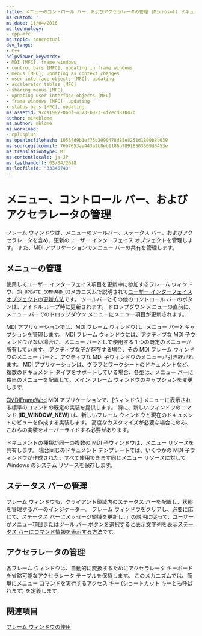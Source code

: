 ```yaml
---
title: メニューのコントロール バー、およびアクセラレータの管理 |Microsoft ドキュメント
ms.custom: ''
ms.date: 11/04/2016
ms.technology:
- cpp-mfc
ms.topic: conceptual
dev_langs:
- C++
helpviewer_keywords:
- MDI [MFC], frame windows
- control bars [MFC], updating in frame windows
- menus [MFC], updating as context changes
- user interface objects [MFC], updating
- accelerator tables [MFC]
- sharing menus [MFC]
- updating user-interface objects [MFC]
- frame windows [MFC], updating
- status bars [MFC], updating
ms.assetid: 97ca1997-06df-4373-b023-4f7ecd81047b
author: mikeblome
ms.author: mblome
ms.workload:
- cplusplus
ms.openlocfilehash: 1055fd9b1ef75b2090478d85e8251d1800b8b039
ms.sourcegitcommit: 76b7653ae443a2b8eb1186b789f8503609d6453e
ms.translationtype: MT
ms.contentlocale: ja-JP
ms.lasthandoff: 05/04/2018
ms.locfileid: "33345743"
---
```

# <a name="managing-menus-control-bars-and-accelerators"></a>メニュー、コントロール バー、およびアクセラレータの管理
フレーム ウィンドウは、メニューのツールバー、ステータス バー、およびアクセラレータを含め、更新のユーザー インターフェイス オブジェクトを管理します。 また、MDI アプリケーションでメニュー バーの共有を管理します。  
  
## <a name="managing-menus"></a>メニューの管理  
 使用してユーザー インターフェイス項目を更新中に参加するフレーム ウィンドウ、`ON_UPDATE_COMMAND_UI`メカニズムで説明されて[ユーザー インターフェイス オブジェクトの更新方法](../mfc/how-to-update-user-interface-objects.md)です。 ツールバーとその他のコントロール バーのボタンは、アイドル ループ時に更新されます。 ドロップダウン メニューの直前に、メニュー バーでのドロップダウン メニューにメニュー項目が更新されます。  
  
 MDI アプリケーションでは、MDI フレーム ウィンドウは、メニュー バーとキャプションを管理します。 MDI フレーム ウィンドウには、アクティブな MDI 子ウィンドウがない場合に、メニュー バーとして使用する 1 つの既定のメニューが所有しています。 アクティブな子が存在する場合、その MDI フレーム ウィンドウのメニュー バーと、アクティブな MDI 子ウィンドウのメニューが引き継がれます。 MDI アプリケーションは、グラフとワークシートのドキュメントなど、複数のドキュメント タイプをサポートしている場合、各型は、メニュー バーに独自のメニューを配置して、メイン フレーム ウィンドウのキャプションを変更します。  
  
 [CMDIFrameWnd](../mfc/reference/cmdiframewnd-class.md) MDI アプリケーションで、[ウィンドウ] メニューに表示される標準のコマンドの既定の実装を提供します。 特に、新しいウィンドウのコマンド (**ID_WINDOW_NEW**) は、新しいフレーム ウィンドウと現在のドキュメントのビューを作成する実装します。 高度なカスタマイズが必要な場合にのみ、これらの実装をオーバーライドする必要があります。  
  
 ドキュメントの種類が同一の複数の MDI 子ウィンドウは、メニュー リソースを共有します。 場合同じのドキュメント テンプレートでは、いくつかの MDI 子ウィンドウが作成された、すべて使用できます同じメニュー リソースに対して Windows のシステム リソースを保存します。  
  
## <a name="managing-the-status-bar"></a>ステータス バーの管理  
 フレーム ウィンドウも、クライアント領域内のステータス バーを配置し、状態を管理するバーのインジケーター。 フレーム ウィンドウをクリアし、必要に応じて、ステータス バーにメッセージ領域を更新し、」の説明に従って、ユーザーがメニュー項目またはツール バー ボタンを選択すると表示文字列を表示[ステータス バーにコマンド情報を表示する方法](../mfc/how-to-display-command-information-in-the-status-bar.md)です。  
  
## <a name="managing-accelerators"></a>アクセラレータの管理  
 各フレーム ウィンドウは、自動的に変換するためにアクセラレータ キーボードを省略可能なアクセラレータ テーブルを保持します。 このメカニズムでは、簡単にメニュー コマンドを実行するアクセス キー (ショートカット キーとも呼ばれます) を定義します。  
  
## <a name="see-also"></a>関連項目  
 [フレーム ウィンドウの使用](../mfc/using-frame-windows.md)

